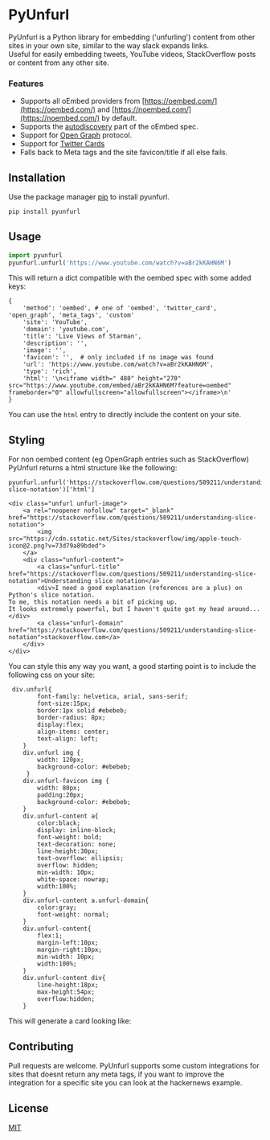 # PyUnfurl

PyUnfurl is a Python library for embedding ('unfurling') content from other sites in your own site, similar to the way slack expands links.  
Useful for easily embedding tweets, YouTube videos, StackOverflow posts or content from any other site.

### Features
* Supports all oEmbed providers from [https://oembed.com/](https://oembed.com/) and [https://noembed.com/](https://noembed.com/) by default.
* Supports the [autodiscovery](https://oembed.com/#section4) part of the oEmbed spec.
* Support for [Open Graph](https://ogp.me/) protocol.
* Support for [Twitter Cards](https://developer.twitter.com/en/docs/tweets/optimize-with-cards/overview/abouts-cards.html)
* Falls back to Meta tags and the site favicon/title if all else fails.


## Installation

Use the package manager [pip](https://pip.pypa.io/en/stable/) to install pyunfurl.

```bash
pip install pyunfurl
```

## Usage

```python
import pyunfurl
pyunfurl.unfurl('https://www.youtube.com/watch?v=aBr2kKAHN6M') 
```
This will return a dict compatible with the oembed spec with some added keys:
```
{
	'method': 'oembed', # one of 'oembed', 'twitter_card', 'open_graph', 'meta_tags', 'custom'
	'site': 'YouTube', 
	'domain': 'youtube.com', 
	'title': 'Live Views of Starman', 
	'description': '', 
	'image': '', 
	'favicon': '',  # only included if no image was found 
	'url': 'https://www.youtube.com/watch?v=aBr2kKAHN6M', 
	'type': 'rich', 
	'html': '\n<iframe width=" 480" height="270" src="https://www.youtube.com/embed/aBr2kKAHN6M?feature=oembed" frameborder="0" allowfullscreen="allowfullscreen"></iframe>\n'
}
```
You can use the `html` entry to directly include the content on your site.

## Styling
For non oembed content (eg OpenGraph entries such as StackOverflow) PyUnfurl returns a html structure like the following:
```
pyunfurl.unfurl('https://stackoverflow.com/questions/509211/understanding-slice-notation')['html']
```
```
<div class="unfurl unfurl-image">
    <a rel="noopener nofollow" target="_blank" href="https://stackoverflow.com/questions/509211/understanding-slice-notation">
        <img src="https://cdn.sstatic.net/Sites/stackoverflow/img/apple-touch-icon@2.png?v=73d79a89bded">
    </a>
    <div class="unfurl-content">
        <a class="unfurl-title" href="https://stackoverflow.com/questions/509211/understanding-slice-notation">Understanding slice notation</a>
        <div>I need a good explanation (references are a plus) on Python's slice notation. 
To me, this notation needs a bit of picking up. 
It looks extremely powerful, but I haven't quite got my head around...</div>
        <a class="unfurl-domain" href="https://stackoverflow.com/questions/509211/understanding-slice-notation">stackoverflow.com</a>
    </div>
</div>

```
You can style this any way you want, a good starting point is to include the following css on your site:
```
 div.unfurl{
        font-family: helvetica, arial, sans-serif;
        font-size:15px;
        border:1px solid #ebebeb;
        border-radius: 8px;
        display:flex;
        align-items: center;
        text-align: left;
    }
    div.unfurl img {
        width: 120px;
        background-color: #ebebeb;
     }
    div.unfurl-favicon img {
        width: 80px;
        padding:20px;
        background-color: #ebebeb;
    }
    div.unfurl-content a{
        color:black;
        display: inline-block;
        font-weight: bold;
        text-decoration: none;
        line-height:30px;
        text-overflow: ellipsis;
        overflow: hidden;
        min-width: 10px;
        white-space: nowrap;
        width:100%;
    }
    div.unfurl-content a.unfurl-domain{
        color:gray;
        font-weight: normal;
    }
    div.unfurl-content{
        flex:1;
        margin-left:10px;
        margin-right:10px;
        min-width: 10px;
        width:100%;
    }
    div.unfurl-content div{
        line-height:18px;
        max-height:54px;
        overflow:hidden;
    }
```
This will generate a card looking like:


## Contributing
Pull requests are welcome. PyUnfurl supports some custom integrations for sites that doesnt return any meta tags, if you want to improve the integration for a specific site you can look at the hackernews example.

## License
[MIT](https://choosealicense.com/licenses/mit/)
